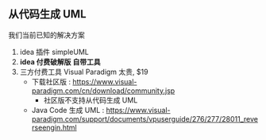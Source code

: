 ## 从代码生成 UML

我们当前已知的解决方案
1. idea 插件 simpleUML
2. **idea 付费破解版 自带工具**
3. 三方付费工具 Visual Paradigm 太贵, $19
	- 下载社区版 : https://www.visual-paradigm.com/cn/download/community.jsp
		- 社区版不支持从代码生成 UML
	- Java Code 生成 UML : https://www.visual-paradigm.com/support/documents/vpuserguide/276/277/28011_reverseengin.html 